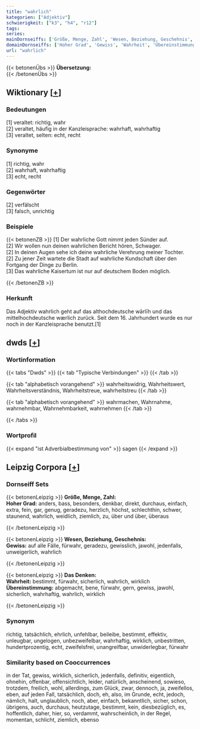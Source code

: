 ```yaml
---
title: "wahrlich"
kategorien: ["Adjektiv"]
schwierigkeit: ["k3", "h4", "r12"]
tags:
series:
mainDornseiffs: ['Größe, Menge, Zahl', 'Wesen, Beziehung, Geschehnis', 'Das Denken']
domainDornseiffs: ['Hoher Grad', 'Gewiss', 'Wahrheit', 'Übereinstimmung']
url: "wahrlich"
---
```


{{< betonenÜbs >}}
**Übersetzung:**  
{{< /betonenÜbs >}}

## Wiktionary [[+](https://de.wiktionary.org/wiki/wahrlich)]

### Bedeutungen
[1] veraltet: richtig, wahr  
[2] veraltet, häufig in der Kanzleisprache: wahrhaft, wahrhaftig  
[3] veraltet, selten: echt, recht  

### Synonyme
[1] richtig, wahr  
[2] wahrhaft, wahrhaftig  
[3] echt, recht  

### Gegenwörter
[2] verfälscht  
[3] falsch, unrichtig  

### Beispiele
{{< betonenZB >}}
[1] Der wahrliche Gott nimmt jeden Sünder auf.  
[2] Wir wollen nun deinen wahrlichen Bericht hören, Schwager.  
[2] In deinen Augen sehe ich deine wahrliche Verehrung meiner Tochter.  
[2] Zu jener Zeit wartete die Stadt auf wahrliche Kundschaft über den Fortgang der Dinge zu Berlin.  
[3] Das wahrliche Kaisertum ist nur auf deutschem Boden möglich.  

{{< /betonenZB >}}
### Herkunft
Das Adjektiv wahrlich geht auf das althochdeutsche wārlīh und das mittelhochdeutsche wærlich zurück. Seit dem 16. Jahrhundert wurde es nur noch in der Kanzleisprache benutzt.[1]  



## dwds [[+](https://www.dwds.de/wb/wahrlich)]

### Wortinformation
{{< tabs "Dwds" >}}
{{< tab "Typische Verbindungen" >}}
{{< /tab >}}

{{< tab "alphabetisch vorangehend" >}}
wahrheitswidrig, Wahrheitswert, Wahrheitsverständnis, Wahrheitstreue, wahrheitstreu
{{< /tab >}}

{{< tab "alphabetisch vorangehend" >}}
wahrmachen, Wahrnahme, wahrnehmbar, Wahrnehmbarkeit, wahrnehmen
{{< /tab >}}

{{< /tabs >}}

### Wortprofil
{{< expand "ist Adverbialbestimmung von" >}} sagen {{< /expand >}}

## Leipzig Corpora [[+](https://corpora.uni-leipzig.de/en/res?word=wahrlich&corpusId=deu_newscrawl-public_2018)]

### Dornseiff Sets
{{< betonenLeipzig >}}
**Größe, Menge, Zahl:**  
**Hoher Grad:** anders, bass, besonders, denkbar, direkt, durchaus, einfach, extra, fein, gar, genug, geradezu, herzlich, höchst, schlechthin, schwer, staunend, wahrlich, weidlich, ziemlich, zu, über und über, überaus  

{{< /betonenLeipzig >}}


{{< betonenLeipzig >}}
**Wesen, Beziehung, Geschehnis:**  
**Gewiss:** auf alle Fälle, fürwahr, geradezu, gewisslich, jawohl, jedenfalls, unweigerlich, wahrlich  

{{< /betonenLeipzig >}}


{{< betonenLeipzig >}}
**Das Denken:**  
**Wahrheit:** bestimmt, fürwahr, sicherlich, wahrlich, wirklich  
**Übereinstimmung:** abgemacht, bene, fürwahr, gern, gewiss, jawohl, sicherlich, wahrhaftig, wahrlich, wirklich  

{{< /betonenLeipzig >}}

### Synonym
richtig, tatsächlich, ehrlich, unfehlbar, beileibe, bestimmt, effektiv, unleugbar, ungelogen, unbezweifelbar, wahrhaftig, wirklich, unbestritten, hundertprozentig, echt, zweifelsfrei, unangreifbar, unwiderlegbar, fürwahr


### Similarity based on Cooccurrences
in der Tat, gewiss, wirklich, sicherlich, jedenfalls, definitiv, eigentlich, ohnehin, offenbar, offensichtlich, leider, natürlich, anscheinend, sowieso, trotzdem, freilich, wohl, allerdings, zum Glück, zwar, dennoch, ja, zweifellos, eben, auf jeden Fall, tatsächlich, doch, eh, also, im Grunde, echt, jedoch, nämlich, halt, unglaublich, noch, aber, einfach, bekanntlich, sicher, schon, übrigens, auch, durchaus, heutzutage, bestimmt, kein, diesbezüglich, es, hoffentlich, daher, hier, so, verdammt, wahrscheinlich, in der Regel, momentan, schlicht, ziemlich, ebenso

